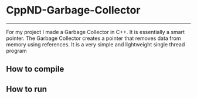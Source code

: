 # CppND-Garbage-Collector
---
For my project I made a Garbage Collector in C++. It is essentially a smart pointer.
The Garbage Collector creates a pointer that removes data from memory using references.
It is a very simple and lightweight single thread program

## How to compile

## How to run
